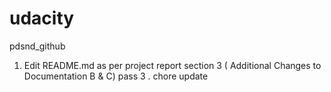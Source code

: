 # udacity
pdsnd_github
1. Edit README.md as per project report section 3 ( Additional Changes to Documentation B & C) pass 3 .
chore update

